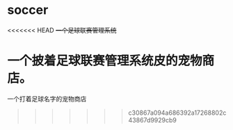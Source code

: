 # soccer
<<<<<<< HEAD
~~一个足球联赛管理系统~~

一个披着足球联赛管理系统皮的宠物商店。
=======
一个打着足球名字的宠物商店
>>>>>>> c30867a094a686392a17268802c43867d9929cb9
